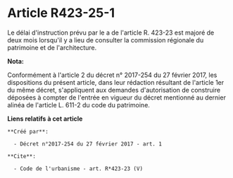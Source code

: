 # Article R423-25-1

Le délai d'instruction prévu par le a de l'article R. 423-23 est majoré de deux mois lorsqu'il y a lieu de consulter la
commission régionale du patrimoine et de l'architecture.

**Nota:**

Conformément à l'article 2 du décret n° 2017-254 du 27 février 2017, les dispositions du présent article, dans leur rédaction
résultant de l'article 1er du même décret, s'appliquent aux demandes d'autorisation de construire déposées à compter de
l'entrée en vigueur du décret mentionné au dernier alinéa de l'article L. 611-2 du code du patrimoine.

**Liens relatifs à cet article**

	**Créé par**:

	  - Décret n°2017-254 du 27 février 2017 - art. 1

	**Cite**:

	  - Code de l'urbanisme - art. R*423-23 (V)
